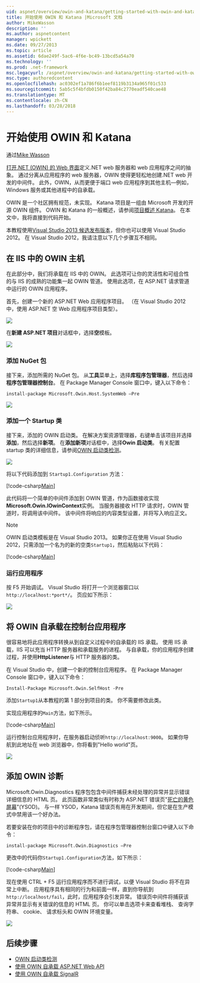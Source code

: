 ```yaml
---
uid: aspnet/overview/owin-and-katana/getting-started-with-owin-and-katana
title: 开始使用 OWIN 和 Katana |Microsoft 文档
author: MikeWasson
description: ''
ms.author: aspnetcontent
manager: wpickett
ms.date: 09/27/2013
ms.topic: article
ms.assetid: 6dae249f-5ac6-4f6e-bc49-13bcd5a54a70
ms.technology: ''
ms.prod: .net-framework
msc.legacyurl: /aspnet/overview/owin-and-katana/getting-started-with-owin-and-katana
msc.type: authoredcontent
ms.openlocfilehash: ac0302ef1a786f6b1eef8119b3134a965f01c533
ms.sourcegitcommit: 5ab5c5f4bfdb0150f42ba84c2770eadf540cae48
ms.translationtype: MT
ms.contentlocale: zh-CN
ms.lasthandoff: 03/28/2018
---
```

<a name="getting-started-with-owin-and-katana"></a>开始使用 OWIN 和 Katana
====================
通过[Mike Wasson](https://github.com/MikeWasson)

[打开.NET (OWIN) 的 Web 界面](http://owin.org/)定义.NET web 服务器和 web 应用程序之间的抽象。 通过分离从应用程序的 web 服务器，OWIN 使得更轻松地创建.NET web 开发的中间件。 此外，OWIN，从而更便于端口 web 应用程序到其他主机&#8212;例如，Windows 服务或其他进程中的自承载。

OWIN 是一个社区拥有规范，未实现。 Katana 项目是一组由 Microsoft 开发的开源 OWIN 组件。 OWIN 和 Katana 的一般概述，请参阅[项目概述 Katana](an-overview-of-project-katana.md)。 在本文中，我将直接到代码开始。

本教程使用[Visual Studio 2013 候选发布版本](https://go.microsoft.com/fwlink/?LinkId=306566)，但你也可以使用 Visual Studio 2012。 在 Visual Studio 2012，我请注意以下几个步骤互不相同。

## <a name="host-owin-in-iis"></a>在 IIS 中的 OWIN 主机

在此部分中，我们将承载在 IIS 中的 OWIN。 此选项可让你的灵活性和可组合性的与 IIS 的成熟的功能集一起 OWIN 管道。 使用此选项，在 ASP.NET 请求管道中运行的 OWIN 应用程序。

首先，创建一个新的 ASP.NET Web 应用程序项目。 （在 Visual Studio 2012 中，使用 ASP.NET 空 Web 应用程序项目类型）。

![](getting-started-with-owin-and-katana/_static/image1.png)

在**新建 ASP.NET 项目**对话框中，选择**空**模板。

![](getting-started-with-owin-and-katana/_static/image2.png)

### <a name="add-nuget-packages"></a>添加 NuGet 包

接下来，添加所需的 NuGet 包。 从**工具**菜单上，选择**库程序包管理器**，然后选择**程序包管理器控制台**。 在 Package Manager Console 窗口中，键入以下命令：

`install-package Microsoft.Owin.Host.SystemWeb –Pre`

![](getting-started-with-owin-and-katana/_static/image3.png)

### <a name="add-a-startup-class"></a>添加一个 Startup 类

接下来，添加的 OWIN 启动类。 在解决方案资源管理器，右键单击该项目并选择**添加**，然后选择**新项**。 在**添加新项**对话框中，选择**Owin 启动类**。 有关配置 startup 类的详细信息，请参阅[OWIN 启动类检测](owin-startup-class-detection.md)。

![](getting-started-with-owin-and-katana/_static/image4.png)

将以下代码添加到 `Startup1.Configuration` 方法：

[!code-csharp[Main](getting-started-with-owin-and-katana/samples/sample1.cs?highlight=3)]

此代码将一个简单的中间件添加到 OWIN 管道，作为函数接收实现**Microsoft.Owin.IOwinContext**实例。 当服务器接收 HTTP 请求时，OWIN 管道时，将调用该中间件。 该中间件将响应的内容类型设置，并将写入响应正文。

> [!NOTE]
> OWIN 启动类模板是在 Visual Studio 2013。 如果你正在使用 Visual Studio 2012，只需添加一个名为的新的空类`Startup1`，然后粘贴以下代码：


[!code-csharp[Main](getting-started-with-owin-and-katana/samples/sample2.cs)]

### <a name="run-the-application"></a>运行应用程序

按 F5 开始调试。 Visual Studio 将打开一个浏览器窗口以`http://localhost:*port*/`。 页应如下所示：

![](getting-started-with-owin-and-katana/_static/image5.png)

## <a name="self-host-owin-in-a-console-application"></a>将 OWIN 自承载在控制台应用程序

很容易地将此应用程序转换从到自定义过程中的自承载的 IIS 承载。 使用 IIS 承载，IIS 可以充当 HTTP 服务器和承载服务的进程。 与自承载，你的应用程序创建过程，并使用**HttpListener**与 HTTP 服务器的类。

在 Visual Studio 中，创建一个新的控制台应用程序。 在 Package Manager Console 窗口中，键入以下命令：

`Install-Package Microsoft.Owin.SelfHost -Pre`

添加`Startup1`从本教程的第 1 部分到项目的类。 你不需要修改此类。

实现应用程序的`Main`方法，如下所示。

[!code-csharp[Main](getting-started-with-owin-and-katana/samples/sample3.cs)]

运行控制台应用程序时，在服务器启动侦听`http://localhost:9000`。 如果你导航到此地址在 web 浏览器中，你将看到"Hello world"页。

![](getting-started-with-owin-and-katana/_static/image6.png)

## <a name="add-owin-diagnostics"></a>添加 OWIN 诊断

Microsoft.Owin.Diagnostics 程序包包含中间件捕获未经处理的异常并显示错误详细信息的 HTML 页。 此页函数非常类似有时称为 ASP.NET 错误页"[死亡的黄色屏幕](http://en.wikipedia.org/wiki/Yellow_Screen_of_Death#Yellow)"(YSOD)。 与一样 YSOD，Katana 错误页有用在开发期间，但它是在生产模式中禁用该一个好办法。

若要安装在你的项目中的诊断程序包，请在程序包管理器控制台窗口中键入以下命令：

`install-package Microsoft.Owin.Diagnostics –Pre`

更改中的代码你`Startup1.Configuration`方法，如下所示：

[!code-csharp[Main](getting-started-with-owin-and-katana/samples/sample4.cs?highlight=4,9-12)]

现在使用 CTRL + F5 运行应用程序而不进行调试，以便 Visual Studio 将不在异常上中断。 应用程序具有相同的行为和前面一样，直到你导航到`http://localhost/fail`，此时，应用程序会引发异常。 错误页中间件将捕获该异常并显示有关错误的信息的 HTML 页。 你可以单击选项卡来查看堆栈、 查询字符串、 cookie、 请求标头和 OWIN 环境变量。

![](getting-started-with-owin-and-katana/_static/image7.png)

## <a name="next-steps"></a>后续步骤

- [OWIN 启动类检测](owin-startup-class-detection.md)
- [使用 OWIN 自承载 ASP.NET Web API](../../../web-api/overview/hosting-aspnet-web-api/use-owin-to-self-host-web-api.md)
- [使用 OWIN 自承载 SignalR](../../../signalr/overview/deployment/tutorial-signalr-self-host.md)
